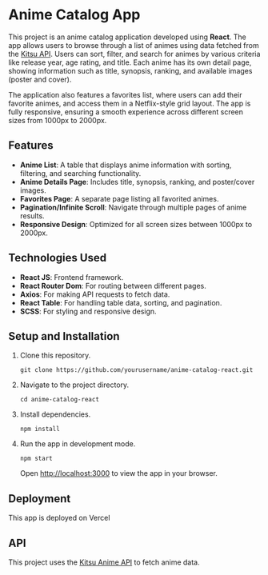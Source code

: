# Anime Catalog App

This project is an anime catalog application developed using **React**. The app allows users to browse through a list of animes using data fetched from the [Kitsu API](https://kitsu.docs.apiary.io/#reference/anime). Users can sort, filter, and search for animes by various criteria like release year, age rating, and title. Each anime has its own detail page, showing information such as title, synopsis, ranking, and available images (poster and cover).

The application also features a favorites list, where users can add their favorite animes, and access them in a Netflix-style grid layout. The app is fully responsive, ensuring a smooth experience across different screen sizes from 1000px to 2000px.

## Features

- **Anime List**: A table that displays anime information with sorting, filtering, and searching functionality.
- **Anime Details Page**: Includes title, synopsis, ranking, and poster/cover images.
- **Favorites Page**: A separate page listing all favorited animes.
- **Pagination/Infinite Scroll**: Navigate through multiple pages of anime results.
- **Responsive Design**: Optimized for all screen sizes between 1000px to 2000px.

## Technologies Used

- **React JS**: Frontend framework.
- **React Router Dom**: For routing between different pages.
- **Axios**: For making API requests to fetch data.
- **React Table**: For handling table data, sorting, and pagination.
- **SCSS**: For styling and responsive design.

## Setup and Installation

1. Clone this repository.
   ```
   git clone https://github.com/yourusername/anime-catalog-react.git
   ```
2. Navigate to the project directory.
   ```
   cd anime-catalog-react
   ```
3. Install dependencies.
   ```
   npm install
   ```
4. Run the app in development mode.
   ```
   npm start
   ```
   Open [http://localhost:3000](http://localhost:3000) to view the app in your browser.

## Deployment

This app is deployed on Vercel

## API

This project uses the [Kitsu Anime API](https://kitsu.docs.apiary.io/#reference/anime) to fetch anime data.
